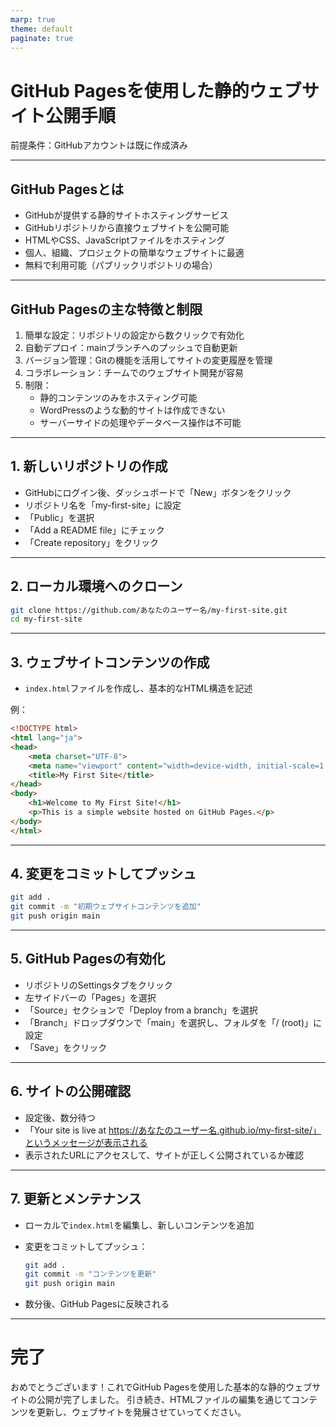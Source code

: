 ```yaml
---
marp: true
theme: default
paginate: true
---
```


# GitHub Pagesを使用した静的ウェブサイト公開手順

前提条件：GitHubアカウントは既に作成済み

---

## GitHub Pagesとは

- GitHubが提供する静的サイトホスティングサービス
- GitHubリポジトリから直接ウェブサイトを公開可能
- HTMLやCSS、JavaScriptファイルをホスティング
- 個人、組織、プロジェクトの簡単なウェブサイトに最適
- 無料で利用可能（パブリックリポジトリの場合）

---

## GitHub Pagesの主な特徴と制限

1. 簡単な設定：リポジトリの設定から数クリックで有効化
2. 自動デプロイ：mainブランチへのプッシュで自動更新
3. バージョン管理：Gitの機能を活用してサイトの変更履歴を管理
4. コラボレーション：チームでのウェブサイト開発が容易
5. 制限：
   - 静的コンテンツのみをホスティング可能
   - WordPressのような動的サイトは作成できない
   - サーバーサイドの処理やデータベース操作は不可能

---

## 1. 新しいリポジトリの作成

- GitHubにログイン後、ダッシュボードで「New」ボタンをクリック
- リポジトリ名を「my-first-site」に設定
- 「Public」を選択
- 「Add a README file」にチェック
- 「Create repository」をクリック

---

## 2. ローカル環境へのクローン

```bash
git clone https://github.com/あなたのユーザー名/my-first-site.git
cd my-first-site
```

---

## 3. ウェブサイトコンテンツの作成

- `index.html`ファイルを作成し、基本的なHTML構造を記述

例：

```html
<!DOCTYPE html>
<html lang="ja">
<head>
    <meta charset="UTF-8">
    <meta name="viewport" content="width=device-width, initial-scale=1.0">
    <title>My First Site</title>
</head>
<body>
    <h1>Welcome to My First Site!</h1>
    <p>This is a simple website hosted on GitHub Pages.</p>
</body>
</html>
```

---

## 4. 変更をコミットしてプッシュ

```bash
git add .
git commit -m "初期ウェブサイトコンテンツを追加"
git push origin main
```

---

## 5. GitHub Pagesの有効化

- リポジトリのSettingsタブをクリック
- 左サイドバーの「Pages」を選択
- 「Source」セクションで「Deploy from a branch」を選択
- 「Branch」ドロップダウンで「main」を選択し、フォルダを「/ (root)」に設定
- 「Save」をクリック

---

## 6. サイトの公開確認

- 設定後、数分待つ
- 「Your site is live at <https://あなたのユーザー名.github.io/my-first-site/」というメッセージが表示される>
- 表示されたURLにアクセスして、サイトが正しく公開されているか確認

---

## 7. 更新とメンテナンス

- ローカルで`index.html`を編集し、新しいコンテンツを追加
- 変更をコミットしてプッシュ：

  ```bash
  git add .
  git commit -m "コンテンツを更新"
  git push origin main
  ```

- 数分後、GitHub Pagesに反映される

---

# 完了

おめでとうございます！これでGitHub Pagesを使用した基本的な静的ウェブサイトの公開が完了しました。
引き続き、HTMLファイルの編集を通じてコンテンツを更新し、ウェブサイトを発展させていってください。
